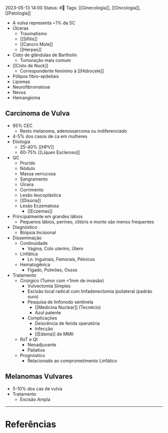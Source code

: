 2023-05-13 14:00
Status: #🌱 
Tags: [[Ginecologia]], [[Oncologia]], [[Patologia]]
<br/>
- A vulva representa ~1% da SC
- Úlceras
	- Traumatismo
	- [[Sífilis]]
	- [[Cancro Mole]]
	- [[Herpes]]
- Cisto de glândulas de Bartholin
	- Tumoração mais comum
- [[Cisto de Nuck]]
	- Correspondente feminino à [[Hidrocele]]
- Pólipos fibro-epiteliais
- Lipomas
- Neurofibromatose
- Nevus
- Hemangioma
## Carcinoma de Vulva
- 95% CEC
	- Resto melanoma, adenossarcoma ou indiferenciado
- 4-5% dos casos de ca em mulheres
- Etiologia
	- 25-40% [[HPV]]
	- 60-75% [[Líquen Escleroso]]
- QC
	- Prurido
	- Nódulo
	- Massa verrucosa
	- Sangramento
	- Úlcera
	- Corrimento
	- Lesão leucoplástica
	- [[Disúria]]
	- Lesão Eczematosa
		- [[Eczemas]]
- Principalmente em grandes lábios
	- Pequenos lábios, períneo, clitóris e monte são menos frequentes
- Diagnóstico
	- Biópsia Incisional
- Disseminação
	- Continuidade
		- Vagina, Colo uterino, Útero
	- Linfática
		- Ln. Inguinais, Femorais, Pélvicos
	- Hematogênica
		- Fígado, Pulmões, Ossos
- Tratamento
	- Cirúrgico (Tumor com <1mm de invasão)
		- Vulvectomia Simples
		- Excisão local radical com linfadenectomia ipsilateral (padrão ouro)
		- Pesquisa de linfonodo sentinela
			- [[Medicina Nuclear]] (Tecnécio)
			- Azul patente
		- Complicações
			- Deiscência de ferida operatória
			- Infecção
			- [[Edema]] de MMII
	- RxT e Qt
		- Neoadjuvante
		- Paliativa
	- Prognóstico
		- Relacionado ao comprometimento Linfático
## Melanomas Vulvares
- 5-10% dos cas de vulva
- Tratamento
	- Excisão Ampla
____
# Referências

